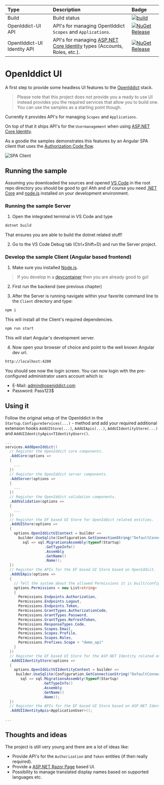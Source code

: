 

| Type                        | Description                                                  | Badge                                                        |
| :-------------------------- | :----------------------------------------------------------- | :----------------------------------------------------------- |
| Build                       | Build status                                                 | [![build](https://github.com/thomasduft/openiddict-ui/workflows/build/badge.svg)](https://github.com/thomasduft/openiddict-ui/actions) |
| OpenIddict-UI API           | API's for managing OpentIddict `Scopes` and `Applications`.  | [![NuGet Release](https://img.shields.io/nuget/vpre/tomware.OpenIddict.UI.Api.svg)](https://www.nuget.org/packages/tomware.OpenIddict.UI.Api) |
| OpentIddict-UI Identity API | API's for managing [ASP.NET Core Identity](https://docs.microsoft.com/en-us/aspnet/core/security/authentication/identity?view=aspnetcore-5.0&tabs=visual-studio) types (Accounts, Roles, etc.). | [![NuGet Release](https://img.shields.io/nuget/vpre/tomware.OpenIddict.UI.Identity.Api.svg)](https://www.nuget.org/packages/tomware.OpenIddict.UI.Identity.Api) |

# OpenIddict UI

A first step to provide some headless UI features to the [OpenIddict](https://github.com/openiddict/openiddict-core) stack. 

> Please note that this project does not provide you a ready to use UI instead provides you the required services that allow you to build one. You can use the samples as a starting point though.

Currently it provides API's for managing `Scopes` and `Applications`.

On top of that it ships API's for the `Usermanagement` when using [ASP.NET Core Identity](https://docs.microsoft.com/en-us/aspnet/core/security/authentication/identity?view=aspnetcore-5.0&tabs=visual-studio).

As a goodie the samples demonstrates this features by an Angular SPA client that uses the [Authorization Code flow](https://openid.net/specs/openid-connect-core-1_0.html#CodeFlowAuth).

![SPA Client](./spa-client.png)

## Running the sample

Assuming you downloaded the sources and opened [VS Code](https://code.visualstudio.com/) in the root repo directory you should be good to go! Ahh and of course you need [.NET Core](https://dotnet.microsoft.com/download) and [node.js](https://nodejs.org/en/) installed on your development environment.

### Running the sample Server

1. Open the integrated terminal in VS Code and type

```bash
dotnet build
```

That ensures you are able to build the dotnet related stuff!

2. Go to the VS Code Debug tab (Ctrl+Shift+D) and run the Server project.

### Develop the sample Client (Angular based frontend)

1. Make sure you installed [Node.js](https://nodejs.org/en/). 

> If you develop in a [devcontainer](https://code.visualstudio.com/docs/remote/containers) then you are already good to go!

2. First run the backend (see previous chapter)

3. After the Server is running navigate within your favorite command line to the `Client` directory and type:

```bash
npm i
```

This will install all the Client's required dependencies.

```bash
npm run start
```

This will start Angular's development server.

4. Now open your browser of choice and point to the well known Angular dev url.

```bash
http://localhost:4200
```

You should see now the login screen. You can now login with the pre-configured administrator users account which is:

- E-Mail: admin@openiddict.com
- Password: Pass123$


## Using it

Follow the original setup of the OpenIddict in the `Startup.ConfigureServices(...)` - method and add your required additional extension hooks `AddUIStore(...)`, `AddUIApis(...)`, `AddUIIdentityStore(...)` and `AddUIIdentityApis<TIdentityUser>()`.

```csharp
...
services.AddOpenIddict()
  // Register the OpenIddict core components.
  .AddCore(options =>
  {
    ...
  })
  // Register the OpenIddict server components.
  .AddServer(options =>
  {
    ...
  })
  // Register the OpenIddict validation components.
  .AddValidation(options =>
  {
    ...
  })
  // Register the EF based UI Store for OpenIddict related entities.
  .AddUIStore(options =>
  {
    options.OpenIddictUIContext = builder =>
      builder.UseSqlite(Configuration.GetConnectionString("DefaultConnection"),
        sql => sql.MigrationsAssembly(typeof(Startup)
                  .GetTypeInfo()
                  .Assembly
                  .GetName()
                  .Name));
  })
  // Register the APIs for the EF based UI Store based on OpenIddict.
  .AddUIApis(options =>
  {
    // Tell the system about the allowed Permissions it is built/configured for.
    options.Permissions = new List<string>
    {
      Permissions.Endpoints.Authorization,
      Permissions.Endpoints.Logout,
      Permissions.Endpoints.Token,
      Permissions.GrantTypes.AuthorizationCode,
      Permissions.GrantTypes.Password,
      Permissions.GrantTypes.RefreshToken,
      Permissions.ResponseTypes.Code,
      Permissions.Scopes.Email,
      Permissions.Scopes.Profile,
      Permissions.Scopes.Roles,
      Permissions.Prefixes.Scope + "demo_api"
    }
  })
  // Register the EF based UI Store for the ASP.NET Identity related entities.
  .AddUIIdentityStore(options =>
  {
    options.OpenIddictUIIdentityContext = builder =>
     builder.UseSqlite(Configuration.GetConnectionString("DefaultConnection"),
       sql => sql.MigrationsAssembly(typeof(Startup)
                 .GetTypeInfo()
                 .Assembly
                 .GetName()
                 .Name));
  })
  // Register the APIs for the EF based UI Store based on ASP.NET Identity.
  .AddUIIdentityApis<ApplicationUser>();
  
...
```

## Thoughts and ideas

The project is still very young and there are a lot of ideas like:

- Provide API's for the `Authorization` and `Token` entities (if then really required).
- Provide a [ASP.NET Razor Page](https://docs.microsoft.com/en-us/aspnet/core/razor-pages/?view=aspnetcore-5.0&tabs=visual-studio) based UI.
- Possibility to manage translated display names based on supported languages etc.
